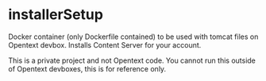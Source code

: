# installerSetup
Docker container (only Dockerfile contained) to be used with tomcat files on Opentext devbox. Installs Content Server for your account.

This is a private project and not Opentext code. 
You cannot run this outside of Opentext devboxes, this is for reference only.
